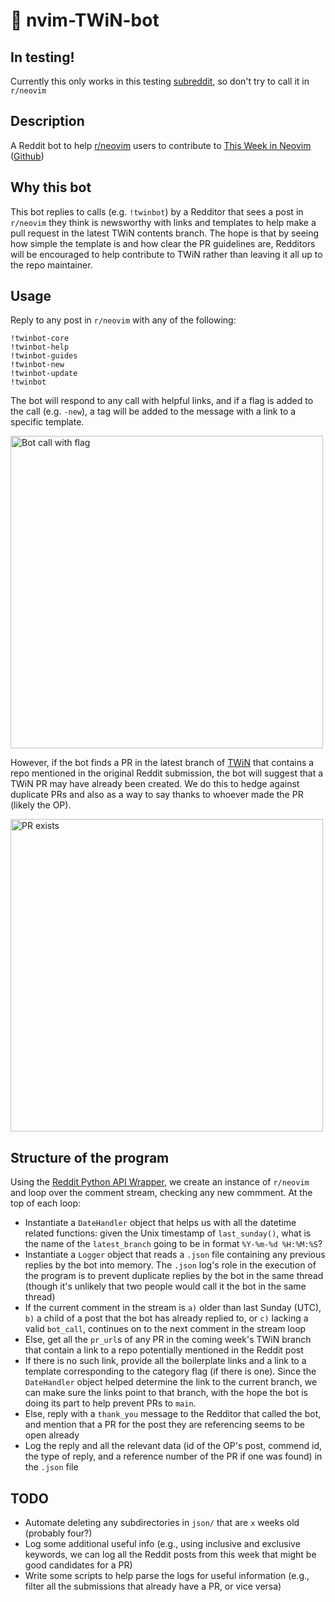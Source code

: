 # 🤖 nvim-TWiN-bot

## In testing!
Currently this only works in this testing [subreddit](https://www.reddit.com/r/nvimtwindemo/), so don't try to call it in `r/neovim`

## Description

A Reddit bot to help [r/neovim](https://reddit.com/r/neovim) users to contribute to [This Week in Neovim](https://this-week-in-neovim.org) ([Github](https://github.com/phaazon/this-week-in-neovim-contents))

## Why this bot

This bot replies to calls (e.g. `!twinbot`) by a Redditor that sees a post in `r/neovim` they think is newsworthy with links and templates to help make a pull request in the latest TWiN contents branch. The hope is that by seeing how simple the template is and how clear the PR guidelines are, Redditors will be encouraged to help contribute to TWiN rather than leaving it all up to the repo maintainer.

## Usage
Reply to any post in `r/neovim` with any of the following:

    !twinbot-core
    !twinbot-help
    !twinbot-guides
    !twinbot-new
    !twinbot-update
    !twinbot

The bot will respond to any call with helpful links, and if a flag is added to the call (e.g. `-new`), a tag will be added to the message with a link to a specific template.

<img width="500" alt="Bot call with flag" src="https://user-images.githubusercontent.com/23170004/210938563-265ff3fa-0735-4ba5-9da6-59cb47041018.png">

However, if the bot finds a PR in the latest branch of [TWiN](https://github.com/phaazon/this-week-in-neovim-contents) that contains a repo mentioned in the original Reddit submission, the bot will suggest that a TWiN PR may have already been created. We do this to hedge against duplicate PRs and also as a way to say thanks to whoever made the PR (likely the OP).

<img width="500" alt="PR exists" src="https://user-images.githubusercontent.com/23170004/210934620-5fc36fad-bec2-4c2e-bf61-e832fee38fb8.png">

## Structure of the program

Using the [Reddit Python API Wrapper](https://praw.readthedocs.io/en/stable/index.html), we create an instance of `r/neovim` and loop over the comment stream, checking any new commment.
At the top of each loop:
- Instantiate a `DateHandler` object that helps us with all the datetime related functions: given the Unix timestamp of `last_sunday()`, what is the name of the `latest_branch` going to be in format `%Y-%m-%d %H:%M:%S`?
- Instantiate a `Logger` object that reads a `.json` file containing any previous replies by the bot into memory. The `.json` log's role in the execution of the program is to prevent duplicate replies by the bot in the same thread (though it's unlikely that two people would call it the bot in the same thread)
- If the current comment in the stream is `a)` older than last Sunday (UTC), `b)` a child of a post that the bot has already replied to, or `c)` lacking a valid `bot_call`, continues on to the next comment in the stream loop
- Else, get all the `pr_url`s of any PR in the coming week's TWiN branch that contain a link to a repo potentially mentioned in the Reddit post
- If there is no such link, provide all the boilerplate links and a link to a template corresponding to the category flag (if there is one). Since the `DateHandler` object helped determine the link to the current branch, we can make sure the links point to that branch, with the hope the bot is doing its part to help prevent PRs to `main`. 
- Else, reply with a `thank_you` message to the Redditor that called the bot, and mention that a PR for the post they are referencing seems to be open already
- Log the reply and all the relevant data (id of the OP's post, commend id, the type of reply, and a reference number of the PR if one was found) in the `.json` file

## TODO
- Automate deleting any subdirectories in `json/` that are `x` weeks old (probably four?)
- Log some additional useful info (e.g., using inclusive and exclusive keywords, we can log all the Reddit posts from this week that might be good candidates for a PR)
- Write some scripts to help parse the logs for useful information (e.g., filter all the submissions that already have a PR, or vice versa)

